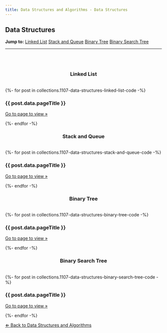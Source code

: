 ```yaml
---
title: Data Structures and Algorithms - Data Structures
---
```


## Data Structures 

**Jump to:** 
<span class="tags"><a href="#linked-list">Linked List</a></span>
<span class="tags"><a href="#stack-and-queue">Stack and Queue</a></span>
<span class="tags"><a href="#binary-tree">Binary Tree</a></span>
<span class="tags"><a href="#binary-search-tree">Binary Search Tree</a></span>
<hr>
<br><br>
<a id="linked-list"></a>
<h3 style="text-align:center">Linked List</h3><br>
<div class="card-div">
{%- for post in collections.1107-data-structures-linked-list-code -%}
    <div class="card">
    <h3>{{ post.data.pageTitle }}</h3>
    <p class="card-p"><a href="{{ post.url }}" class="card-a">Go to page to view &raquo;</a></p>
    </div>
{%- endfor -%}
</div>

<a id="stack-and-queue"></a>
<h3 style="text-align:center">Stack and Queue</h3><br>
<div class="card-div">
{%- for post in collections.1107-data-structures-stack-and-queue-code -%}
    <div class="card">
    <h3>{{ post.data.pageTitle }}</h3>
    <p class="card-p"><a href="{{ post.url }}" class="card-a">Go to page to view &raquo;</a></p>
    </div>
{%- endfor -%}
</div>

<a id="binary-tree"></a>
<h3 style="text-align:center">Binary Tree</h3><br>
<div class="card-div">
{%- for post in collections.1107-data-structures-binary-tree-code -%}
    <div class="card">
    <h3>{{ post.data.pageTitle }}</h3>
    <p class="card-p"><a href="{{ post.url }}" class="card-a">Go to page to view &raquo;</a></p>
    </div>
{%- endfor -%}
</div>

<a id="binary-search-tree"></a>
<h3 style="text-align:center">Binary Search Tree</h3><br>
<div class="card-div">
{%- for post in collections.1107-data-structures-binary-search-tree-code -%}
    <div class="card">
    <h3>{{ post.data.pageTitle }}</h3>
    <p class="card-p"><a href="{{ post.url }}" class="card-a">Go to page to view &raquo;</a></p>
    </div>
{%- endfor -%}
</div>
<p><a href="/notes/data-structures-and-algorithms/"><bold>&#8656;</bold> Back to Data Structures and Algorithms</a></p>